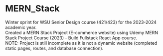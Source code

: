 # MERN_Stack  
Winter sprint for WSU Senior Design course (421/423) for the 2023-2024 academic year.    
Created a MERN Stack Project (E-commerce website) using Udemy MERN Stack Project Course (2023) - Build Fullstack React App course.  
NOTE: Project is still incomplete as it is not a dynamic website (completed static pages, routes, and database connection).  

